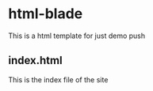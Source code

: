 # html-blade
This is a html template for just demo push

## index.html
This is the index file of the site
